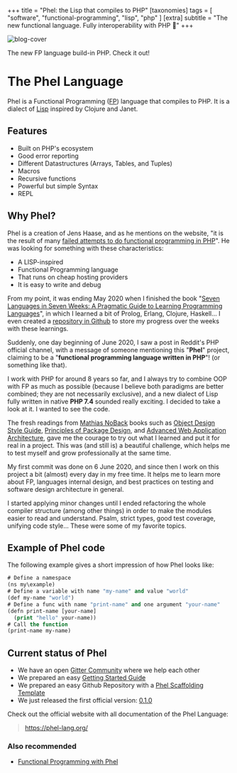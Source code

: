 +++
title = "Phel: the Lisp that compiles to PHP"
[taxonomies]
tags = [ "software", "functional-programming", "lisp", "php" ]
[extra]
subtitle = "The new functional language. Fully interoperability with PHP 🚀"
+++

![blog-cover](/images/blog/2021-02-01/cover.jpg)

The new FP language build-in PHP. Check it out!

<!-- more -->

# The Phel Language

Phel is a Functional Programming ([FP](https://en.wikipedia.org/wiki/Functional_programming)) language that compiles to PHP. It is a dialect of [Lisp](https://en.wikipedia.org/wiki/Lisp_(programming_language)) inspired by Clojure and Janet.

## Features

- Built on PHP's ecosystem
- Good error reporting
- Different Datastructures (Arrays, Tables, and Tuples)
- Macros
- Recursive functions
- Powerful but simple Syntax
- REPL

## Why Phel?

Phel is a creation of Jens Haase, and as he mentions on the website, "it is the result of many [failed attempts to do functional programming in PHP](https://phel-lang.org/blog/functional-programming-in-php)". He was looking for something with these characteristics:

- A LISP-inspired
- Functional Programming language
- That runs on cheap hosting providers
- It is easy to write and debug

From my point, it was ending May 2020 when I finished the book "[Seven Languages in Seven Weeks: A Pragmatic Guide to Learning Programming Languages](https://www.amazon.de/-/en/Bruce-Tate/dp/193435659X/)", in which I learned a bit of Prolog, Erlang, Clojure, Haskell… I even created a [repository in Github](https://github.com/Chemaclass/7LangIn7Weeks) to store my progress over the weeks with these learnings.

Suddenly, one day beginning of June 2020, I saw a post in Reddit's PHP official channel, with a message of someone mentioning this "**Phel**" project, claiming to be a "**functional programming language written in PHP**"! (or something like that).

I work with PHP for around 8 years so far, and I always try to combine OOP with FP as much as possible (because I believe both paradigms are better combined; they are not necessarily exclusive), and a new dialect of Lisp fully written in native **PHP 7.4** sounded really exciting. I decided to take a look at it. I wanted to see the code.

The fresh readings from [Mathias NoBack](https://twitter.com/matthiasnoback) books such as [Object Design Style Guide](https://www.manning.com/books/object-design-style-guide), [Principles of Package Design](https://www.apress.com/us/book/9781484241189), and [Advanced Web Application Architecture](https://leanpub.com/web-application-architecture/), gave me the courage to try out what I learned and put it for real in a project. This was (and still is) a beautiful challenge, which helps me to test myself and grow professionally at the same time.

My first commit was done on 6 June 2020, and since then I work on this project a bit (almost) every day in my free time. It helps me to learn more about FP, languages internal design, and best practices on testing and software design architecture in general.

I started applying minor changes until I ended refactoring the whole compiler structure (among other things) in order to make the modules easier to read and understand. Psalm, strict types, good test coverage, unifying code style… These were some of my favorite topics.

## Example of Phel code

The following example gives a short impression of how Phel looks like:
```lisp
# Define a namespace
(ns my\example)
# Define a variable with name "my-name" and value "world"
(def my-name "world")
# Define a func with name "print-name" and one argument "your-name"
(defn print-name [your-name]
  (print "hello" your-name))
# Call the function
(print-name my-name)
```

## Current status of Phel
- We have an open [Gitter Community](https://gitter.im/phel-lang/community) where we help each other
- We prepared an easy [Getting Started Guide](https://phel-lang.org/documentation/getting-started/)
- We prepared an easy Github Repository with a [Phel Scaffolding Template](https://github.com/phel-lang/phel-scaffolding)
- We just released the first official version: [0.1.0](https://github.com/phel-lang/phel-lang/tags)

Check out the official website with all documentation of the Phel Language:
> https://phel-lang.org/

### Also recommended
- [Functional Programming with Phel](https://jesusvalerareales.medium.com/functional-programming-with-phel-5f32145eddb7)
